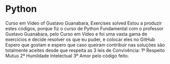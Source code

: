 # Python
Curso em Vídeo of Gustavo Guanabara, Exercises solved
Estou a produzir estes códigos, porque fiz o curso de Python Fundamental com o professor Gustavo Guanabara,
pelo Curso em Vídeo e foi uma vasta gama de exercícios e decide resolver os que eu puder, e colocar eles no GitHub
Espero que gostam e espero que caso queiram contribuir nas soluções são totalmente aceites desde que respeita as 3 leis de
Convivência:
1º Respeito Mutuo
2º Humildade Intelectual
3º Amor pelo código feito.
